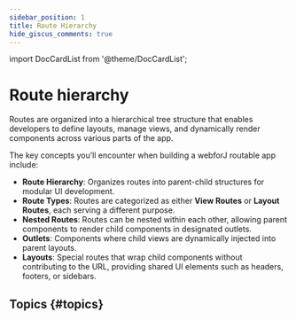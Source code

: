 ```yaml
---
sidebar_position: 1
title: Route Hierarchy
hide_giscus_comments: true
---
```


<!-- vale off -->
import DocCardList from '@theme/DocCardList';

<!-- vale on -->

# Route hierarchy

Routes are organized into a hierarchical tree structure that enables developers to define layouts, manage views, and dynamically render components across various parts of the app. 

The key concepts you’ll encounter when building a webforJ routable app include:

- **Route Hierarchy**: Organizes routes into parent-child structures for modular UI development.
- **Route Types**: Routes are categorized as either **View Routes** or **Layout Routes**, each serving a different purpose.
- **Nested Routes**: Routes can be nested within each other, allowing parent components to render child components in designated outlets.
- **Outlets**: Components where child views are dynamically injected into parent layouts.
- **Layouts**: Special routes that wrap child components without contributing to the URL, providing shared UI elements such as headers, footers, or sidebars.

## Topics {#topics}

<DocCardList className="topics-section" />
